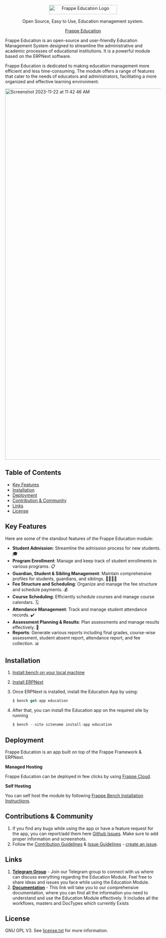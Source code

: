 <p align="center">
    <img src="https://github-production-user-asset-6210df.s3.amazonaws.com/65544983/284810651-4625cf57-077d-4a79-b47f-9b989e27e41b.png" alt="Frappe Education Logo" width="220px" height="30px">
    <p align="center">Open Source, Easy to Use, Education management system.</p>
</p>
<p align="center">
    <a href="https://docs.erpnext.com/docs/v14/user/manual/en/education">
        Frappe Education
    </a>
</p>

Frappe Education is an open-source and user-friendly Education Management System designed to streamline the administrative and academic processes of educational institutions. It is a powerful module based on the ERPNext software.

Frappe Education is dedicated to making education management more efficient and less time-consuming. The module offers a range of features that cater to the needs of educators and administrators, facilitating a more organized and effective learning environment.

<img width="1200" alt="Screenshot 2023-11-22 at 11 42 46 AM" src="https://github.com/frappe/education/assets/65544983/11524744-de95-4b4a-8cb9-55479ae7aa60">


## Table of Contents

- [Key Features](#key-features)
- [Installation](#installation)
- [Deployment](#deployment)
- [Contribution & Community](#contributions--community)
- [Links](#links)
- [License](#license)

## Key Features

Here are some of the standout features of the Frappe Education module:

- **Student Admission**: Streamline the admission process for new students. 🎓
- **Program Enrollment**: Manage and keep track of student enrollments in various programs. 📋
- **Guardian, Student & Sibling Management**: Maintain comprehensive profiles for students, guardians, and siblings. 👨‍👩‍👧‍👦
- **Fee Structure and Scheduling**: Organize and manage the fee structure and schedule payments. 💰
- **Course Scheduling**: Efficiently schedule courses and manage course calendars. 🗓️
- **Attendance Management**: Track and manage student attendance records. ✔️
- **Assessment Planning & Results**: Plan assessments and manage results effectively. 📝
- **Reports**: Generate various reports including final grades, course-wise assessment, student absent report, attendance report, and fee collection. 📊


## Installation
1. [Install bench on your local machine](https://github.com/frappe/bench#installation)
2. [Install ERPNext](https://github.com/frappe/erpnext#installation)
3. Once ERPNext is installed, install the Education App by using:
    
    ```jsx
    $ bench get-app education
    ```
    
4. After that, you can install the Education app on the required site by running
    
    ```jsx
    $ bench --site sitename install-app education
    ```

## Deployment

Frappe Education is an app built on top of the Frappe Framework & ERPNext. 

**Managed Hosting**

Frappe Education can be deployed in few clicks by using [Frappe Cloud](https://frappecloud.com/marketplace/apps/education).

**Self Hosting**

You can self host the module by following [Frappe Bench Installation Instructions](https://github.com/frappe/bench#installation).

## Contributions & Community

1. If you find any bugs while using the app or have a feature request for the app, you can report/add them here [Github Issues](https://github.com/frappe/education/issues). Make sure to add proper information and screenshots. 
2. Follow the [Contribution Guidelines](https://github.com/frappe/erpnext/wiki/Issue-Guidelines) & [Issue Guidelines](https://github.com/frappe/erpnext/wiki/Issue-Guidelines) - [create an issue](https://github.com/frappe/education/issues/new).

## Links

1. **[Telegram Group](https://t.me/+DcKb53WLxTw2OGM1)** - Join our Telegram group to connect with us where can discuss everything regarding the Education Module. Feel free to share ideas and issues you face while using the Education Module.
2. **[Documentation](https://docs.erpnext.com/docs/v14/user/manual/en/education)** - This link will take you to our comprehensive documentation, where you can find all the information you need to understand and use the Education Module effectively. It includes all the workflows, masters and DocTypes which currently Exists


## License

GNU GPL V3. See [license.txt](https://github.com/frappe/agriculture/blob/develop/license.txt) for more information.
